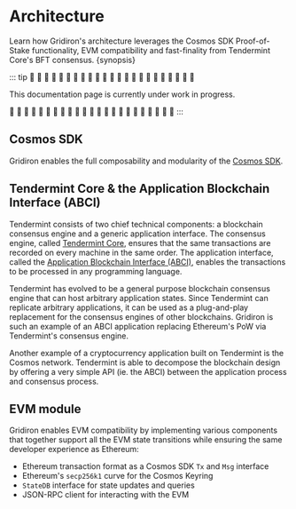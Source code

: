 <!--
order: 1
-->

# Architecture

Learn how Gridiron's architecture leverages the Cosmos SDK Proof-of-Stake functionality, EVM compatibility and fast-finality from Tendermint Core's BFT consensus. {synopsis}

::: tip
🚧 🚧 🚧 🚧 🚧 🚧 🚧 🚧 🚧 🚧 🚧 🚧 🚧 🚧 🚧 🚧 🚧 🚧 🚧 🚧 🚧 🚧 🚧

This documentation page is currently under work in progress.

🚧 🚧 🚧 🚧 🚧 🚧 🚧 🚧 🚧 🚧 🚧 🚧 🚧 🚧 🚧 🚧 🚧 🚧 🚧 🚧 🚧 🚧 🚧
:::

## Cosmos SDK

Gridiron enables the full composability and modularity of the [Cosmos SDK](https://docs.cosmos.network/).

## Tendermint Core & the Application Blockchain Interface (ABCI)

Tendermint consists of two chief technical components: a blockchain consensus
engine and a generic application interface. The consensus engine, called
[Tendermint Core](https://docs.tendermint.com/), ensures that the same transactions are recorded on every machine
in the same order. The application interface, called the [Application Blockchain Interface (ABCI)](https://docs.tendermint.com/master/spec/abci/), enables the transactions to be processed in any programming
language.

Tendermint has evolved to be a general purpose blockchain consensus engine that
can host arbitrary application states. Since Tendermint can replicate arbitrary
applications, it can be used as a plug-and-play replacement for the consensus
engines of other blockchains. Gridiron is such an example of an ABCI application
replacing Ethereum's PoW via Tendermint's consensus engine.

Another example of a cryptocurrency application built on Tendermint is the Cosmos
network. Tendermint is able to decompose the blockchain design by offering a very
simple API (ie. the ABCI) between the application process and consensus process.

## EVM module

Gridiron enables EVM compatibility by implementing various components that together support all the EVM state transitions while ensuring the same developer experience as Ethereum:

- Ethereum transaction format as a Cosmos SDK `Tx` and `Msg` interface
- Ethereum's `secp256k1` curve for the Cosmos Keyring
- `StateDB` interface for state updates and queries
- JSON-RPC client for interacting with the EVM
